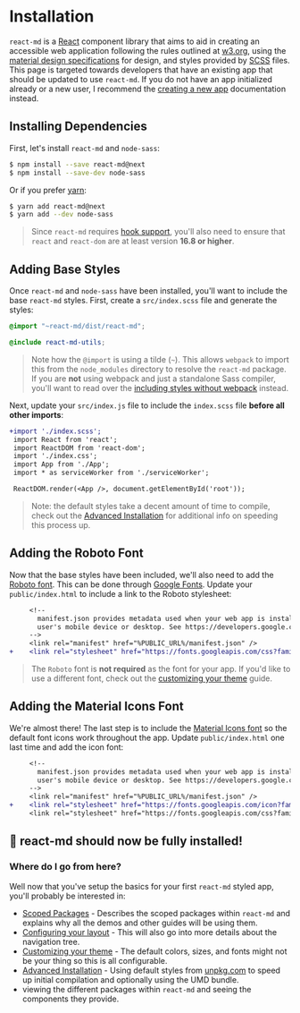 # Installation

`react-md` is a [React] component library that aims to aid in creating an
accessible web application following the rules outlined at [w3.org], using the
[material design specifications] for design, and styles provided by [SCSS]
files. This page is targeted towards developers that have an existing app that
should be updated to use `react-md`. If you do not have an app initialized
already or a new user, I recommend the [creating a new app] documentation
instead.

## Installing Dependencies

First, let's install `react-md` and `node-sass`:

```sh
$ npm install --save react-md@next
$ npm install --save-dev node-sass
```

Or if you prefer [yarn]:

```sh
$ yarn add react-md@next
$ yarn add --dev node-sass
```

> Since `react-md` requires [hook support], you'll also need to ensure that
> `react` and `react-dom` are at least version **16.8 or higher**.

## Adding Base Styles

Once `react-md` and `node-sass` have been installed, you'll want to include the
base `react-md` styles. First, create a `src/index.scss` file and generate the
styles:

```scss
@import "~react-md/dist/react-md";

@include react-md-utils;
```

> Note how the `@import` is using a tilde (`~`). This allows `webpack` to import
> this from the `node_modules` directory to resolve the `react-md` package. If
> you are **not** using webpack and just a standalone Sass compiler, you'll want
> to read over the [including styles without webpack] instead.

Next, update your `src/index.js` file to include the `index.scss` file **before
all other imports**:

```diff
+import './index.scss';
 import React from 'react';
 import ReactDOM from 'react-dom';
 import './index.css';
 import App from './App';
 import * as serviceWorker from './serviceWorker';

 ReactDOM.render(<App />, document.getElementById('root'));
```

> Note: the default styles take a decent amount of time to compile, check out
> the [Advanced Installation] for additional info on speeding this process up.

## Adding the Roboto Font

Now that the base styles have been included, we'll also need to add the [Roboto
font]. This can be done through [Google Fonts]. Update your `public/index.html`
to include a link to the Roboto stylesheet:

```diff
     <!--
       manifest.json provides metadata used when your web app is installed on a
       user's mobile device or desktop. See https://developers.google.com/web/fundamentals/web-app-manifest/
     -->
     <link rel="manifest" href="%PUBLIC_URL%/manifest.json" />
+    <link rel="stylesheet" href="https://fonts.googleapis.com/css?family=Roboto:400,500:700&display=swap" />
```

> The `Roboto` font is **not required** as the font for your app. If you'd like
> to use a different font, check out the [customizing your theme] guide.

## Adding the Material Icons Font

We're almost there! The last step is to include the [Material Icons font] so the
default font icons work throughout the app. Update `public/index.html` one last
time and add the icon font:

```diff
     <!--
       manifest.json provides metadata used when your web app is installed on a
       user's mobile device or desktop. See https://developers.google.com/web/fundamentals/web-app-manifest/
     -->
     <link rel="manifest" href="%PUBLIC_URL%/manifest.json" />
+    <link rel="stylesheet" href="https://fonts.googleapis.com/icon?family=Material+Icons" />
     <link rel="stylesheet" href="https://fonts.googleapis.com/css?family=Roboto:400,500:700&display=swap" />
```

## :tada: react-md should now be fully installed!

### Where do I go from here?

Well now that you've setup the basics for your first `react-md` styled app,
you'll probably be interested in:

- [Scoped Packages] - Describes the scoped packages within `react-md` and
  explains why all the demos and other guides will be using them.
- [Configuring your layout] - This will also go into more details about the
  navigation tree.
- [Customizing your theme] - The default colors, sizes, and fonts might not be
  your thing so this is all configurable.
- [Advanced Installation] - Using default styles from [unpkg.com] to speed up
  initial compilation and optionally using the UMD bundle.
- viewing the different packages within `react-md` and seeing the components
  they provide.

[react]: https://reactjs.org
[material design specifications]: https://material.io/design/
[w3.org]: https://www.w3.org
[scss]: https://sass-lang.com/
[npm package]: https://www.npmjs.com/package/react-md
[yarn]: https://yarnpkg.com/lang/en/
[typescript]: https://www.typescriptlang.org/
[create-react-app]:
  https://facebook.github.io/create-react-app/docs/getting-started
[hook support]: https://reactjs.org/docs/hooks-intro.html
[creating a new app]: /guides/creating-a-new-app
[roboto font]: https://fonts.google.com/specimen/Roboto
[google fonts]: https://fonts.google.com/
[advanced installation]: /guides/advanced-installation
[customizing your theme]: /guides/customizing-your-theme
[material icons font]: https://material.io/resources/icons/
[configuring your layout]: /guides/configuring-your-layout
[scoped packages]: /guides/scoped-packages
[including styles without webpack]: /guides/inlucding-styles-without-webpack
[unpkg.com]: https://unpkg.com
